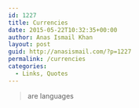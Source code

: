 ```yaml
---
id: 1227
title: Currencies
date: 2015-05-22T10:32:35+00:00
author: Anas Ismail Khan
layout: post
guid: http://anasismail.com/?p=1227
permalink: /currencies
categories:
  - Links, Quotes
---
```

> are languages